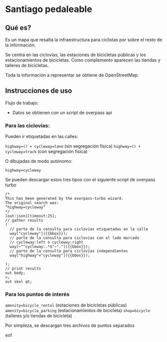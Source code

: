 # Santiago pedaleable

## Qué es?

Es un mapa que resalta la infraestructura para ciclistas por sobre el resto de la información.

Se centra en las ciclovías, las estaciones de bicicletas públicas y los estacionamientos de bicicletas. Como complemento aparecen las tiendas y talleres de bicicletas.

Toda la información a representar se obtiene de OpenStreetMap.  

## Instrucciones de uso

Flujo de trabajo:

- Datos se obtienen con un script de overpass api

### Para las ciclovías:

Pueden ir etiquetadas en las calles:

`highway=() + cycleway=lane` (sin segregación física)
`highway=() + cycleway=track` (con segregación física)

O dibujadas de modo autónomo:

`highway=cycleway`

Se pueden descargar estos tres tipos con el siguiente script de overpass turbo

```
/*
This has been generated by the overpass-turbo wizard.
The original search was:
“highway=cycleway”
*/
[out:json][timeout:25];
// gather results
(
  // parte de la consulta para ciclovías etiquetadas en la calle
  way["cycleway"]({{bbox}});
  // parte de la consulta para ciclovías con el lado marcado
  // cycleway:left o cycleway:right
  way[~"^cycleway:.*$"~"."]({{bbox}});
  // parte de la consulta para ciclovías independientes
  way["highway"="cycleway"]({{bbox}});

);
// print results
out body;
>;
out skel qt;
```

### Para los puntos de interés

`amenity=bicycle_rental` (estaciones de bicicletas públicas)
`amenity=bicycle_parking` (estacionamientos de bicicleta)
`shop=bicycle` (talleres y/o tiendas de bicicleta)

Por simpleza, se descargan tres archivos de puntos separados

eof

